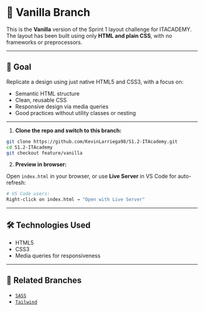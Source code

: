 # 🎨 Vanilla Branch

This is the **Vanilla** version of the Sprint 1 layout challenge for ITACADEMY.  
The layout has been built using only **HTML and plain CSS**, with no frameworks or preprocessors.

---

## 🧠 Goal

Replicate a design using just native HTML5 and CSS3, with a focus on:

- Semantic HTML structure
- Clean, reusable CSS
- Responsive design via media queries
- Good practices without utility classes or nesting

---

1. **Clone the repo and switch to this branch:**

```bash
git clone https://github.com/KevinLarriega98/S1.2-ITAcademy.git
cd S1.2-ITAcademy
git checkout feature/vanilla
```

2. **Preview in browser:**

Open `index.html` in your browser, or use **Live Server** in VS Code for auto-refresh:

```bash
# VS Code users:
Right-click on index.html → "Open with Live Server"
```

---

## 🛠 Technologies Used

- HTML5
- CSS3
- Media queries for responsiveness

---

## 🌱 Related Branches

- [`SASS`](https://github.com/KevinLarriega98/S1.2-ITAcademy/tree/feature/SASS)
- [`Tailwind`](https://github.com/KevinLarriega98/S1.2-ITAcademy/tree/feature/Tailwind)